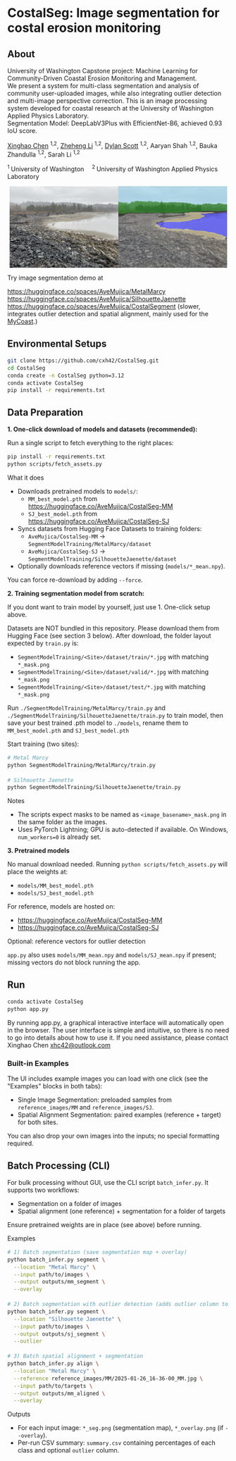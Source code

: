 # CostalSeg: Image segmentation for costal erosion monitoring

## About
University of Washington Capstone project: Machine Learning for Community-Driven Coastal Erosion Monitoring and Management.  
We present a system for multi-class segmentation and analysis of community user-uploaded images, while also integrating outlier detection and multi-image perspective correction.  This is an image processing system developed for coastal research at the University of Washington Applied Physics Laboratory.  
Segmentation Model: DeepLabV3Plus with EfficientNet-B6, achieved 0.93 IoU score.

[Xinghao Chen](https://cxh42.github.io/) <sup>1,</sup><sup>2</sup>, [Zheheng Li](https://github.com/Martyr12333) <sup>1,</sup><sup>2</sup>, [Dylan Scott](https://github.com/dwilsons) <sup>1,</sup><sup>2</sup>, Aaryan Shah <sup>1,</sup><sup>2</sup>, Bauka Zhandulla <sup>1,</sup><sup>2</sup>, Sarah Li <sup>1,</sup><sup>2</sup>

<sup>1 </sup>University of Washington&emsp; <sup>2 </sup>University of Washington Applied Physics Laboratory &emsp;

<div style="display: flex; justify-content: center;">
    <img src="assets/originalshow.jpg" style="width: 49%;" />
    <img src="assets/overlayshow.webp" style="width: 49%;" />
</div>

Try image segmentation demo at  

https://huggingface.co/spaces/AveMujica/MetalMarcy  
https://huggingface.co/spaces/AveMujica/SilhouetteJaenette  
https://huggingface.co/spaces/AveMujica/CostalSegment (slower, integrates outlier detection and spatial alignment, mainly used for the [MyCoast](https://mycoast.org/wa).)  

## Environmental Setups
```bash
git clone https://github.com/cxh42/CostalSeg.git
cd CostalSeg
conda create -n CostalSeg python=3.12 
conda activate CostalSeg
pip install -r requirements.txt
```

## Data Preparation

**1. One-click download of models and datasets (recommended):**

Run a single script to fetch everything to the right places:

```bash
pip install -r requirements.txt
python scripts/fetch_assets.py
```

What it does

- Downloads pretrained models to `models/`:
  - `MM_best_model.pth` from https://huggingface.co/AveMujica/CostalSeg-MM
  - `SJ_best_model.pth` from https://huggingface.co/AveMujica/CostalSeg-SJ
- Syncs datasets from Hugging Face Datasets to training folders:
  - `AveMujica/CostalSeg-MM` -> `SegmentModelTraining/MetalMarcy/dataset`
  - `AveMujica/CostalSeg-SJ` -> `SegmentModelTraining/SilhouetteJaenette/dataset`
- Optionally downloads reference vectors if missing (`models/*_mean.npy`).

You can force re-download by adding `--force`.

**2. Training segmentation model from scratch:**

If you dont want to train model by yourself, just use 1. One-click setup above. 

Datasets are NOT bundled in this repository. Please download them from Hugging Face (see section 3 below). After download, the folder layout expected by `train.py` is:

- `SegmentModelTraining/<Site>/dataset/train/*.jpg` with matching `*_mask.png`
- `SegmentModelTraining/<Site>/dataset/valid/*.jpg` with matching `*_mask.png`
- `SegmentModelTraining/<Site>/dataset/test/*.jpg` with matching `*_mask.png`

Run `./SegmentModelTraining/MetalMarcy/train.py` and `./SegmentModelTraining/SilhouetteJaenette/train.py` to train model, then save your best trained .pth model to `./models`, rename them to `MM_best_model.pth` and `SJ_best_model.pth`

Start training (two sites):

```bash
# Metal Marcy
python SegmentModelTraining/MetalMarcy/train.py

# Silhouette Jaenette
python SegmentModelTraining/SilhouetteJaenette/train.py
```

Notes

- The scripts expect masks to be named as `<image_basename>_mask.png` in the same folder as the images.
- Uses PyTorch Lightning; GPU is auto-detected if available. On Windows, `num_workers=0` is already set.

**3. Pretrained models**

No manual download needed. Running `python scripts/fetch_assets.py` will place the weights at:

- `models/MM_best_model.pth`
- `models/SJ_best_model.pth`

For reference, models are hosted on:

- https://huggingface.co/AveMujica/CostalSeg-MM
- https://huggingface.co/AveMujica/CostalSeg-SJ

Optional: reference vectors for outlier detection

`app.py` also uses `models/MM_mean.npy` and `models/SJ_mean.npy` if present; missing vectors do not block running the app.



## Run
```bash
conda activate CostalSeg
python app.py
```
By running app.py, a graphical interactive interface will automatically open in the browser. The user interface is simple and intuitive, so there is no need to go into details about how to use it. If you need assistance, please contact Xinghao Chen xhc42@outlook.com

### Built-in Examples

The UI includes example images you can load with one click (see the "Examples" blocks in both tabs):

- Single Image Segmentation: preloaded samples from `reference_images/MM` and `reference_images/SJ`.
- Spatial Alignment Segmentation: paired examples (reference + target) for both sites.

You can also drop your own images into the inputs; no special formatting required.

## Batch Processing (CLI)

For bulk processing without GUI, use the CLI script `batch_infer.py`. It supports two workflows:

- Segmentation on a folder of images
- Spatial alignment (one reference) + segmentation for a folder of targets

Ensure pretrained weights are in place (see above) before running.

Examples

```bash
# 1) Batch segmentation (save segmentation map + overlay)
python batch_infer.py segment \
  --location "Metal Marcy" \
  --input path/to/images \
  --output outputs/mm_segment \
  --overlay

# 2) Batch segmentation with outlier detection (adds outlier column to summary.csv)
python batch_infer.py segment \
  --location "Silhouette Jaenette" \
  --input path/to/images \
  --output outputs/sj_segment \
  --outlier

# 3) Batch spatial alignment + segmentation
python batch_infer.py align \
  --location "Metal Marcy" \
  --reference reference_images/MM/2025-01-26_16-36-00_MM.jpg \
  --input path/to/targets \
  --output outputs/mm_aligned \
  --overlay
```

Outputs

- For each input image: `*_seg.png` (segmentation map), `*_overlay.png` (if `--overlay`).
- Per-run CSV summary: `summary.csv` containing percentages of each class and optional `outlier` column.
